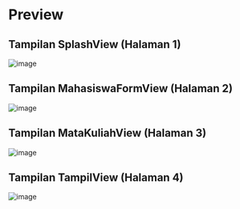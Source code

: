 # Preview

## Tampilan SplashView (Halaman 1)
![image](https://github.com/user-attachments/assets/07f098b6-ff77-4da7-a7c1-f7350687eb3f)

## Tampilan MahasiswaFormView (Halaman 2)
![image](https://github.com/user-attachments/assets/eba5d878-dd8c-452d-ba74-ef1990455812)

## Tampilan MataKuliahView (Halaman 3)
![image](https://github.com/user-attachments/assets/0bc71a39-e743-4c22-b092-5352d2cc218e)

## Tampilan TampilView (Halaman 4)
![image](https://github.com/user-attachments/assets/6a8a6d7c-0a29-4d57-9b62-31c0f7a9b80d)

